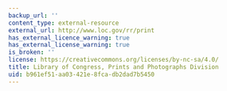 ```yaml
---
backup_url: ''
content_type: external-resource
external_url: http://www.loc.gov/rr/print
has_external_licence_warning: true
has_external_license_warning: true
is_broken: ''
license: https://creativecommons.org/licenses/by-nc-sa/4.0/
title: Library of Congress, Prints and Photographs Division
uid: b961ef51-aa03-421e-8fca-db2dad7b5450
---
```


